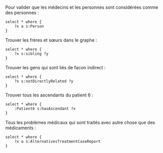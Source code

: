 Pour valider que les médecins et les personnes sont considérées comme des personnes :
```sparql
select * where {
    ?x a s:Person
}
```
Trouver les frères et sœurs dans le graphe :
```sparql
select * where {
    ?x s:sibling ?y
}
```
Trouver les gens qui sont liés de facon indirect :
```sparql
select * where {
    ?x s:notDirectlyRelated ?y
}
```
Trouver tous les ascendants du patient 6 :
```sparql
select * where {
    :Patient6 s:hasAscendant ?x
}
```
Tous les problèmes médicaux qui sont traités avec autre chose que des médicaments :
```sparql
select * where {
    ?x a s:AlternativesTreatmentCaseReport
}
```



